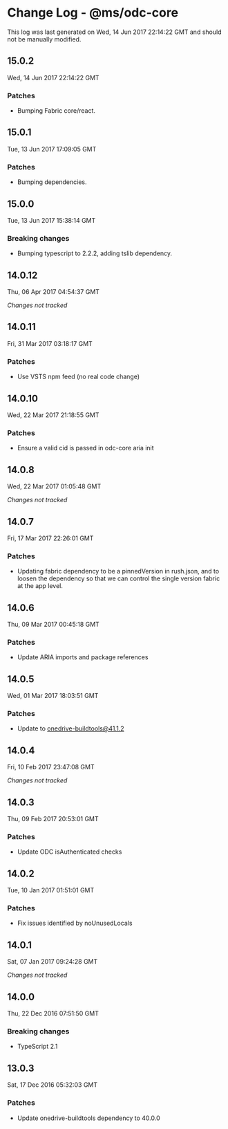 # Change Log - @ms/odc-core

This log was last generated on Wed, 14 Jun 2017 22:14:22 GMT and should not be manually modified.

## 15.0.2
Wed, 14 Jun 2017 22:14:22 GMT

### Patches

- Bumping Fabric core/react.

## 15.0.1
Tue, 13 Jun 2017 17:09:05 GMT

### Patches

- Bumping dependencies.

## 15.0.0
Tue, 13 Jun 2017 15:38:14 GMT

### Breaking changes

- Bumping typescript to 2.2.2, adding tslib dependency.

## 14.0.12
Thu, 06 Apr 2017 04:54:37 GMT

*Changes not tracked*

## 14.0.11
Fri, 31 Mar 2017 03:18:17 GMT

### Patches

- Use VSTS npm feed (no real code change)

## 14.0.10
Wed, 22 Mar 2017 21:18:55 GMT

### Patches

- Ensure a valid cid is passed in odc-core aria init

## 14.0.8
Wed, 22 Mar 2017 01:05:48 GMT

*Changes not tracked*

## 14.0.7
Fri, 17 Mar 2017 22:26:01 GMT

### Patches

- Updating fabric dependency to be a pinnedVersion in rush.json, and to loosen the dependency so that we can control the single version fabric at the app level.

## 14.0.6
Thu, 09 Mar 2017 00:45:18 GMT

### Patches

- Update ARIA imports and package references

## 14.0.5
Wed, 01 Mar 2017 18:03:51 GMT

### Patches

- Update to onedrive-buildtools@41.1.2

## 14.0.4
Fri, 10 Feb 2017 23:47:08 GMT

*Changes not tracked*

## 14.0.3
Thu, 09 Feb 2017 20:53:01 GMT

### Patches

- Update ODC isAuthenticated checks

## 14.0.2
Tue, 10 Jan 2017 01:51:01 GMT

### Patches

- Fix issues identified by noUnusedLocals

## 14.0.1
Sat, 07 Jan 2017 09:24:28 GMT

*Changes not tracked*

## 14.0.0
Thu, 22 Dec 2016 07:51:50 GMT

### Breaking changes

- TypeScript 2.1

## 13.0.3
Sat, 17 Dec 2016 05:32:03 GMT

### Patches

- Update onedrive-buildtools dependency to 40.0.0

